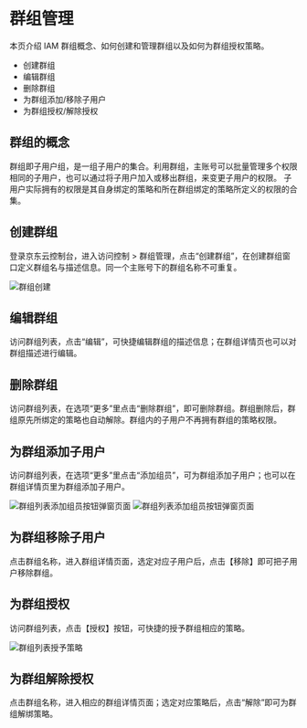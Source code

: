 # 群组管理

本页介绍 IAM 群组概念、如何创建和管理群组以及如何为群组授权策略。

- 创建群组
- 编辑群组
- 删除群组
- 为群组添加/移除子用户
- 为群组授权/解除授权

## 群组的概念

群组即子用户组，是一组子用户的集合。利用群组，主账号可以批量管理多个权限相同的子用户，也可以通过将子用户加入或移出群组，来变更子用户的权限。
子用户实际拥有的权限是其自身绑定的策略和所在群组绑定的策略所定义的权限的合集。


## 创建群组

登录京东云控制台，进入访问控制 > 群组管理，点击“创建群组”，在创建群组窗口定义群组名与描述信息。同一个主账号下的群组名称不可重复。

![群组创建](../../../../image/IAM/GroupManagement/grouplist.png)

## 编辑群组

访问群组列表，点击“编辑”，可快捷编辑群组的描述信息；在群组详情页也可以对群组描述进行编辑。


## 删除群组

访问群组列表，在选项“更多”里点击“删除群组”，即可删除群组。群组删除后，群组原先所绑定的策略也自动解除。群组内的子用户不再拥有群组的策略权限。


## 为群组添加子用户

访问群组列表，在选项“更多”里点击“添加组员”，可为群组添加子用户；也可以在群组详情页里为群组添加子用户。

![群组列表添加组员按钮弹窗页面](../../../../image/IAM/GroupManagement/adduser1.png)
![群组列表添加组员按钮弹窗页面](../../../../image/IAM/GroupManagement/adduser2.png)

## 为群组移除子用户

点击群组名称，进入群组详情页面，选定对应子用户后，点击【移除】即可把子用户移除群组。


## 为群组授权

访问群组列表，点击【授权】按钮，可快捷的授予群组相应的策略。

![群组列表授予策略](../../../../image/IAM/GroupManagement/attachpolicy.png)

## 为群组解除授权

点击群组名称，进入相应的群组详情页面；选定对应策略后，点击“解除”即可为群组解绑策略。
